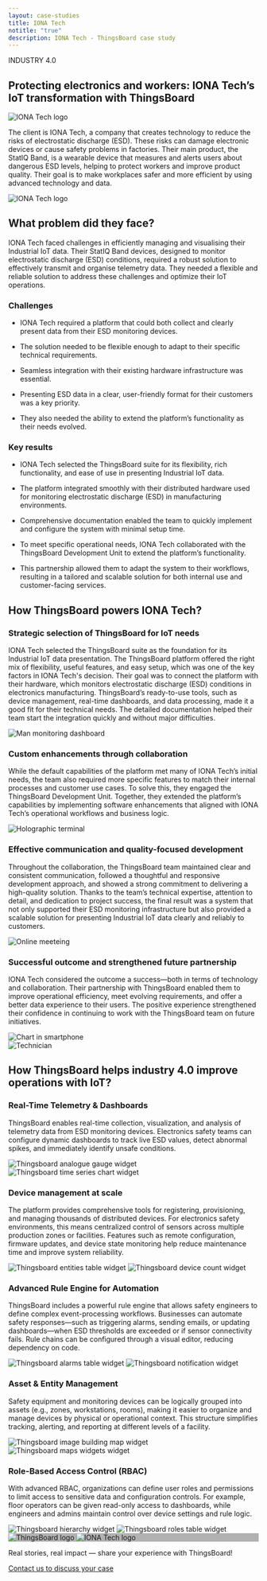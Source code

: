 ```yaml
---
layout: case-studies
title: IONA Tech
notitle: "true"
description: IONA Tech - ThingsBoard case study
---
```


<div class="case-study-page-wrapper">
    <section class="case-study-hero no-padding-bottom">
        <div class="card">
            <div class="text">
                <p class="category">INDUSTRY 4.0</p>
                <h1>Protecting electronics and workers: IONA Tech’s IoT transformation with ThingsBoard</h1>
                <div class="image inner" style="background-image: url('/images/case-studies/iona.webp')">
                    <img src="/images/case-studies/iona.svg" title="IONA Tech" alt="IONA Tech logo">
                </div>
                <p>The client is IONA Tech, a company that creates technology to reduce the risks of electrostatic discharge (ESD). These risks can damage electronic devices or cause safety problems in factories. Their main product, the StatIQ Band, is a wearable device that measures and alerts users about dangerous ESD levels, helping to protect workers and improve product quality. Their goal is to make workplaces safer and more efficient by using advanced technology and data.</p>
            </div>
            <div class="image large" style="background-image: url('/images/case-studies/iona.webp')">
                <img src="/images/case-studies/iona.svg" title="IONA Tech" alt="IONA Tech logo">
            </div>
        </div>
    </section>
    <section class="problem">
        <div class="title-block">
            <h2>What problem did they face?</h2>
            <p>IONA Tech faced challenges in efficiently managing and visualising their Industrial IoT data. Their StatIQ Band devices, designed to monitor electrostatic discharge (ESD) conditions, required a robust solution to effectively transmit and organise telemetry data. They needed a flexible and reliable solution to address these challenges and optimize their IoT operations.</p>
        </div>
        <div class="cards-row">
            <div class="card">
                <h3>Challenges</h3>
                <ul>
                    <li>
                        <i class="far fa-question-circle"></i>
                        <p>IONA Tech required a platform that could both collect and clearly present data from their ESD monitoring devices.</p>
                    </li>
                    <li>
                        <i class="far fa-question-circle"></i>
                        <p>The solution needed to be flexible enough to adapt to their specific technical requirements.</p>
                    </li>
                    <li>
                        <i class="far fa-question-circle"></i>
                        <p>Seamless integration with their existing hardware infrastructure was essential.</p>
                    </li>
                    <li>
                        <i class="far fa-question-circle"></i>
                        <p>Presenting ESD data in a clear, user-friendly format for their customers was a key priority.</p>
                    </li>
                    <li>
                        <i class="far fa-question-circle"></i>
                        <p>They also needed the ability to extend the platform’s functionality as their needs evolved.</p>
                    </li>
                </ul>
            </div>
            <div class="card">
                <h3>Key results</h3>
                <ul>
                    <li>
                        <i class="far fa-check-circle"></i>
                        <p>IONA Tech selected the ThingsBoard suite for its flexibility, rich functionality, and ease of use in presenting Industrial IoT data.</p>
                    </li>
                    <li>
                        <i class="far fa-check-circle"></i>
                        <p>The platform integrated smoothly with their distributed hardware used for monitoring electrostatic discharge (ESD) in manufacturing environments.</p>
                    </li>
                    <li>
                        <i class="far fa-check-circle"></i>
                        <p>Comprehensive documentation enabled the team to quickly implement and configure the system with minimal setup time.</p>
                    </li>
                    <li>
                        <i class="far fa-check-circle"></i>
                        <p>To meet specific operational needs, IONA Tech collaborated with the ThingsBoard Development Unit to extend the platform’s functionality.</p>
                    </li>
                    <li>
                        <i class="far fa-check-circle"></i>
                        <p>This partnership allowed them to adapt the system to their workflows, resulting in a tailored and scalable solution for both internal use and customer-facing services.</p>
                    </li>
                </ul>
            </div>
        </div>
    </section>
    <section class="tb-power">
        <h2>How ThingsBoard powers IONA Tech?</h2>
        <div class="block">
            <div class="text">
                <h3>Strategic selection of ThingsBoard for IoT needs</h3>
                <p>IONA Tech selected the ThingsBoard suite as the foundation for its Industrial IoT data presentation. The ThingsBoard platform offered the right mix of flexibility, useful features, and easy setup, which was one of the key factors in IONA Tech's decision. Their goal was to connect the platform with their hardware, which monitors electrostatic discharge (ESD) conditions in electronics manufacturing. ThingsBoard’s ready-to-use tools, such as device management, real-time dashboards, and data processing, made it a good fit for their technical needs. The detailed documentation helped their team start the integration quickly and without major difficulties.</p>
            </div>
            <img src="/images/case-studies/strategic_selection.webp" title="Strategic selection of ThingsBoard for IoT needs" alt="Man monitoring dashboard">
        </div>
        <div class="block">
            <div class="text">
                <h3>Custom enhancements through collaboration</h3>
                <p>While the default capabilities of the platform met many of IONA Tech’s initial needs, the team also required more specific features to match their internal processes and customer use cases. To solve this, they engaged the ThingsBoard Development Unit. Together, they extended the platform’s capabilities by implementing software enhancements that aligned with IONA Tech’s operational workflows and business logic.</p>
            </div>
            <img src="/images/case-studies/custom_enhancements.webp" title="Custom enhancements through collaboration" alt="Holographic terminal">
        </div>
        <div class="block">
            <div class="text">
                <h3>Effective communication and quality-focused development</h3>
                <p>Throughout the collaboration, the ThingsBoard team maintained clear and consistent communication, followed a thoughtful and responsive development approach, and showed a strong commitment to delivering a high-quality solution. Thanks to the team’s technical expertise, attention to detail, and dedication to project success, the final result was a system that not only supported their ESD monitoring infrastructure but also provided a scalable solution for presenting Industrial IoT data clearly and reliably to customers.</p>
            </div>
            <img src="/images/case-studies/effective_communication.webp" title="Effective communication and quality-focused development" alt="Online meeteing">
        </div>
        <div class="block">
            <div class="text">
                <h3>Successful outcome and strengthened future partnership</h3>
                <p>IONA Tech considered the outcome a success—both in terms of technology and collaboration. Their partnership with ThingsBoard enabled them to improve operational efficiency, meet evolving requirements, and offer a better data experience to their users. The positive experience strengthened their confidence in continuing to work with the ThingsBoard team on future initiatives.</p>
            </div>
            <img src="/images/case-studies/successful_outcome.webp" title="Successful outcome and strengthened future partnership" alt="Chart in smartphone">
        </div>
    </section>
    <section class="full-width-img">
        <img src="/images/case-studies/male_technician_examining_broken_computer.webp" title="Technician" alt="Technician">
    </section>
    <section class="tb-help">
        <h2>How ThingsBoard helps industry 4.0 improve operations with IoT?</h2>
        <div class="block">
            <div class="text">
                <h3>Real-Time Telemetry & Dashboards</h3>
                <p>ThingsBoard enables real-time collection, visualization, and analysis of telemetry data from ESD monitoring devices. Electronics safety teams can configure dynamic dashboards to track live ESD values, detect abnormal spikes, and immediately identify unsafe conditions.</p>
            </div>
            <div class="image-container">
                <img src="/images/case-studies/analogue-gauge.webp" title="Thingsboard analogue gauge widget" alt="Thingsboard analogue gauge widget">
                <img src="/images/case-studies/time-series-chart.webp" title="Thingsboard time series chart widget" alt="Thingsboard time series chart widget">
            </div>
        </div>
        <div class="block">
            <div class="text">
                <h3>Device management at scale</h3>
                <p>The platform provides comprehensive tools for registering, provisioning, and managing thousands of distributed devices. For electronics safety environments, this means centralized control of sensors across multiple production zones or facilities. Features such as remote configuration, firmware updates, and device state monitoring help reduce maintenance time and improve system reliability.</p>
            </div>
            <div class="image-container">
                <img src="/images/case-studies/entities-table.webp" title="Thingsboard entities table widget" alt="Thingsboard entities table widget">
                <img src="/images/case-studies/device-count-widget.webp" title="Thingsboard device count widget" alt="Thingsboard device count widget">
            </div>
        </div>
        <div class="block">
            <div class="text">
                <h3>Advanced Rule Engine for Automation</h3>
                <p>ThingsBoard includes a powerful rule engine that allows safety engineers to define complex event-processing workflows. Businesses can automate safety responses—such as triggering alarms, sending emails, or updating dashboards—when ESD thresholds are exceeded or if sensor connectivity fails. Rule chains can be configured through a visual editor, reducing dependency on code.</p>
            </div>
            <div class="image-container">
                <img src="/images/case-studies/alarms-table.webp" title="Thingsboard alarms table widget" alt="Thingsboard alarms table widget">
                <img src="/images/case-studies/notification-widget.webp" title="Thingsboard notification widget" alt="Thingsboard notification widget">
            </div>
        </div>
        <div class="block">
            <div class="text">
                <h3>Asset & Entity Management</h3>
                <p>Safety equipment and monitoring devices can be logically grouped into assets (e.g., zones, workstations, rooms), making it easier to organize and manage devices by physical or operational context. This structure simplifies tracking, alerting, and reporting at different levels of a facility.</p>
            </div>
            <div class="image-container">
                <img src="/images/case-studies/image-building-map.webp" title="Thingsboard image building map widget" alt="Thingsboard image building map widget">
                <img src="/images/case-studies/maps-widgets.webp" title="Thingsboard maps widgets widget" alt="Thingsboard maps widgets widget">
            </div>
        </div>
        <div class="block">
            <div class="text">
                <h3>Role-Based Access Control (RBAC)</h3>
                <p>With advanced RBAC, organizations can define user roles and permissions to limit access to sensitive data and configuration controls. For example, floor operators can be given read-only access to dashboards, while engineers and admins maintain control over device settings and rule logic.</p>
            </div>
            <div class="image-container">
                <img src="/images/case-studies/hierarchy-widget.webp" title="Thingsboard hierarchy widget" alt="Thingsboard hierarchy widget">
                <img src="/images/case-studies/roles-table.webp" title="Thingsboard roles table widget" alt="Thingsboard roles table widget">
            </div>
        </div>
    </section>
    <section class="contact">
        <div class="bg-wrap" style="background-image: linear-gradient(0deg, rgba(0, 0, 0, 0.30) 0%, rgba(0, 0, 0, 0.30) 100%), url(/images/case-studies/handshake.webp)">
            <div class="outer-frame">
                <div class="inner-frame">
                    <img src="/images/case-studies/thingsboard.svg" title="ThingsBoard logo" alt="ThingsBoard logo">
                    <img src="/images/case-studies/iona.svg" title="IONA Tech" alt="IONA Tech logo">
                </div>
            </div>
        </div>
        <p>Real stories, real impact — share your experience with ThingsBoard!</p>
        <a id="CaseStudy_Iona_ContactUs" target="_blank" href="/docs/contact-us/" class="button gtm_button">Contact us <span class="visually-hidden">to discuss your case</span></a>
    </section>
</div>